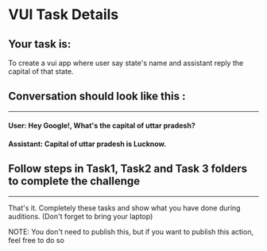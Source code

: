 # VUI Task Details
## Your task is: 
To create a vui app where user say state's name and assistant reply the capital of that state.

## Conversation should look like this :
___
#### User: Hey Google!, What's the capital of uttar pradesh?
#### Assistant: Capital of uttar pradesh is Lucknow. 

## Follow steps in Task1, Task2 and Task 3 folders to complete the challenge
___

That's it. Completely these tasks and show what you have done during auditions. (Don't forget to bring your laptop)

NOTE: You don't need to publish this, but if you want to publish this action, feel free to do so